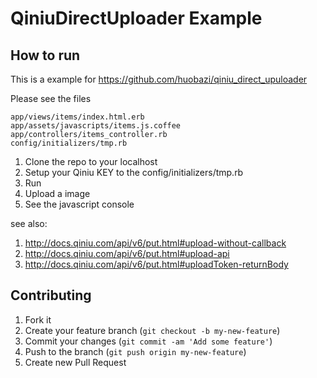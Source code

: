 # QiniuDirectUploader Example

## How to run

This is a example for https://github.com/huobazi/qiniu_direct_upuloader

Please see the files

```
app/views/items/index.html.erb
app/assets/javascripts/items.js.coffee
app/controllers/items_controller.rb
config/initializers/tmp.rb
```

1. Clone the repo to your localhost
2. Setup your Qiniu KEY to the config/initializers/tmp.rb
3. Run
4. Upload a image
5. See the javascript console

see also:

1. http://docs.qiniu.com/api/v6/put.html#upload-without-callback
2. http://docs.qiniu.com/api/v6/put.html#upload-api
3. http://docs.qiniu.com/api/v6/put.html#uploadToken-returnBody

## Contributing

1. Fork it
2. Create your feature branch (`git checkout -b my-new-feature`)
3. Commit your changes (`git commit -am 'Add some feature'`)
4. Push to the branch (`git push origin my-new-feature`)
5. Create new Pull Request
